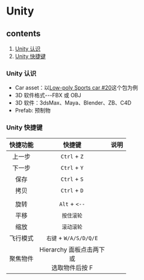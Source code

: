 # Unity

## contents

1. [Unity 认识](#unity_getting_started)
2. [Unity 快捷键](#unity_shortcuts)

<a name="unity_getting_started" id="unity_getting_started"></a>

### Unity 认识

- Car asset：以[Low-poly Sports car #20](https://assetstore.unity.com/packages/3d/vehicles/land/low-poly-sports-car-20-144253)这个包为例
- 3D 软件格式---FBX 或 OBJ
- 3D 软件：3dsMax、Maya、BIender、ZB、C4D
- Prefab: 预制物

<a name="unity_shortcuts" id="unity_shortcuts"></a>

### Unity 快捷键

| 快捷功能 |                      快捷键                      | 说明 |
| :------: | :----------------------------------------------: | :--: |
|  上一步  |                   `Ctrl` + `Z`                   |      |
|  下一步  |                   `Ctrl` + `Y`                   |      |
|   保存   |                   `Ctrl` + `S`                   |      |
|   拷贝   |                   `Ctrl` + `D`                   |      |
|          |                                                  |      |
|   旋转   |                  `Alt` + `<--`                   |      |
|   平移   |                    `按住滚轮`                    |      |
|   缩放   |                    `滚动滚轮`                    |      |
| 飞行模式 |              `右键` + `W/A/S/D/Q/E`              |      |
| 聚焦物件 | Hierarchy 面板点击两下 <br>或<br> 选取物件后按 F |      |
